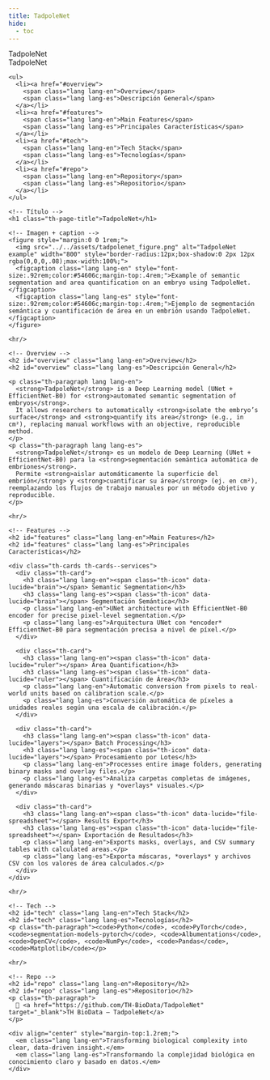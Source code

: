 ```yaml
---
title: TadpoleNet
hide:
  - toc
---
```


<!-- ====================== LAYOUT: ÍNDICE + CONTENIDO ====================== -->
<section class="th-section th-about-layout th-servicepage">

  <!-- ========== ÍNDICE LATERAL (bilingüe) ========== -->
  <nav class="th-sideindex" aria-label="TadpoleNet index">
    <div class="th-sideindex__label lang lang-en">TadpoleNet</div>
    <div class="th-sideindex__label lang lang-es">TadpoleNet</div>

    <ul>
      <li><a href="#overview">
        <span class="lang lang-en">Overview</span>
        <span class="lang lang-es">Descripción General</span>
      </a></li>
      <li><a href="#features">
        <span class="lang lang-en">Main Features</span>
        <span class="lang lang-es">Principales Características</span>
      </a></li>
      <li><a href="#tech">
        <span class="lang lang-en">Tech Stack</span>
        <span class="lang lang-es">Tecnologías</span>
      </a></li>
      <li><a href="#repo">
        <span class="lang lang-en">Repository</span>
        <span class="lang lang-es">Repositorio</span>
      </a></li>
    </ul>
  </nav>

  <!-- ========== CONTENIDO PRINCIPAL ========== -->
  <div class="th-about-content">

    <!-- Título -->
    <h1 class="th-page-title">TadpoleNet</h1>

    <!-- Imagen + caption -->
    <figure style="margin:0 0 1rem;">
      <img src="../../assets/tadpolenet_figure.png" alt="TadpoleNet example" width="800" style="border-radius:12px;box-shadow:0 2px 12px rgba(0,0,0,.08);max-width:100%;">
      <figcaption class="lang lang-en" style="font-size:.92rem;color:#54606c;margin-top:.4rem;">Example of semantic segmentation and area quantification on an embryo using TadpoleNet.</figcaption>
      <figcaption class="lang lang-es" style="font-size:.92rem;color:#54606c;margin-top:.4rem;">Ejemplo de segmentación semántica y cuantificación de área en un embrión usando TadpoleNet.</figcaption>
    </figure>

    <hr/>

    <!-- Overview -->
    <h2 id="overview" class="lang lang-en">Overview</h2>
    <h2 id="overview" class="lang lang-es">Descripción General</h2>

    <p class="th-paragraph lang lang-en">
      <strong>TadpoleNet</strong> is a Deep Learning model (UNet + EfficientNet-B0) for <strong>automated semantic segmentation of embryos</strong>.  
      It allows researchers to automatically <strong>isolate the embryo’s surface</strong> and <strong>quantify its area</strong> (e.g., in cm²), replacing manual workflows with an objective, reproducible method.
    </p>
    <p class="th-paragraph lang lang-es">
      <strong>TadpoleNet</strong> es un modelo de Deep Learning (UNet + EfficientNet-B0) para la <strong>segmentación semántica automática de embriones</strong>.  
      Permite <strong>aislar automáticamente la superficie del embrión</strong> y <strong>cuantificar su área</strong> (ej. en cm²), reemplazando los flujos de trabajo manuales por un método objetivo y reproducible.
    </p>

    <hr/>

    <!-- Features -->
    <h2 id="features" class="lang lang-en">Main Features</h2>
    <h2 id="features" class="lang lang-es">Principales Características</h2>

    <div class="th-cards th-cards--services">
      <div class="th-card">
        <h3 class="lang lang-en"><span class="th-icon" data-lucide="brain"></span> Semantic Segmentation</h3>
        <h3 class="lang lang-es"><span class="th-icon" data-lucide="brain"></span> Segmentación Semántica</h3>
        <p class="lang lang-en">UNet architecture with EfficientNet-B0 encoder for precise pixel-level segmentation.</p>
        <p class="lang lang-es">Arquitectura UNet con *encoder* EfficientNet-B0 para segmentación precisa a nivel de píxel.</p>
      </div>

      <div class="th-card">
        <h3 class="lang lang-en"><span class="th-icon" data-lucide="ruler"></span> Area Quantification</h3>
        <h3 class="lang lang-es"><span class="th-icon" data-lucide="ruler"></span> Cuantificación de Área</h3>
        <p class="lang lang-en">Automatic conversion from pixels to real-world units based on calibration scale.</p>
        <p class="lang lang-es">Conversión automática de píxeles a unidades reales según una escala de calibración.</p>
      </div>

      <div class="th-card">
        <h3 class="lang lang-en"><span class="th-icon" data-lucide="layers"></span> Batch Processing</h3>
        <h3 class="lang lang-es"><span class="th-icon" data-lucide="layers"></span> Procesamiento por Lotes</h3>
        <p class="lang lang-en">Processes entire image folders, generating binary masks and overlay files.</p>
        <p class="lang lang-es">Analiza carpetas completas de imágenes, generando máscaras binarias y *overlays* visuales.</p>
      </div>

      <div class="th-card">
        <h3 class="lang lang-en"><span class="th-icon" data-lucide="file-spreadsheet"></span> Results Export</h3>
        <h3 class="lang lang-es"><span class="th-icon" data-lucide="file-spreadsheet"></span> Exportación de Resultados</h3>
        <p class="lang lang-en">Exports masks, overlays, and CSV summary tables with calculated areas.</p>
        <p class="lang lang-es">Exporta máscaras, *overlays* y archivos CSV con los valores de área calculados.</p>
      </div>
    </div>

    <hr/>

    <!-- Tech -->
    <h2 id="tech" class="lang lang-en">Tech Stack</h2>
    <h2 id="tech" class="lang lang-es">Tecnologías</h2>
    <p class="th-paragraph"><code>Python</code>, <code>PyTorch</code>, <code>segmentation-models-pytorch</code>, <code>Albumentations</code>, <code>OpenCV</code>, <code>NumPy</code>, <code>Pandas</code>, <code>Matplotlib</code></p>

    <hr/>

    <!-- Repo -->
    <h2 id="repo" class="lang lang-en">Repository</h2>
    <h2 id="repo" class="lang lang-es">Repositorio</h2>
    <p class="th-paragraph">
      🔗 <a href="https://github.com/TH-BioData/TadpoleNet" target="_blank">TH BioData – TadpoleNet</a>
    </p>

    <div align="center" style="margin-top:1.2rem;">
      <em class="lang lang-en">Transforming biological complexity into clear, data-driven insight.</em>
      <em class="lang lang-es">Transformando la complejidad biológica en conocimiento claro y basado en datos.</em>
    </div>

  </div>
</section>
